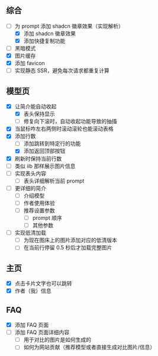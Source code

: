 ## 综合
- [ ] 为 prompt 添加 shadcn 徽章效果（实现解析）
  - [x] 添加 shadcn 徽章效果
  - [x] 添加快捷复制功能
- [ ] 黑暗模式
- [x] 图片缓存
- [x] 添加 favicon
- [ ] 实现静态 SSR，避免每次请求都重复计算

## 模型页
- [x] 让简介能自动收起
  - [x] 表头保持显示
  - [ ] 修复向下滚时，自动收起功能导致的抽搐
- [x] 当鼠标咋左右两侧时滚动滚轮也能滚动表格
- [x] 添加行数
  - [ ] 添加跳转到特定行的功能
  - [x] 添加返回顶部按钮
- [x] 刷新时保持当前行数
- [ ] 类似 iib 那样展示图片信息
- [ ] 实现表头内容
  - [ ] 表头详细解析当前 prompt
- [ ] 更详细的简介
  - [ ] 介绍模型
  - [ ] 作者使用体验
  - [ ] 推荐设置参数
    - [ ] prompt 顺序
    - [ ] 其他参数
- [ ] 实现低清加载
  - [ ] 为现在图床上的图片添加对应的低清版本
  - [ ] 在当前行停留 0.5 秒后才加载完整图片

## 主页
- [x] 点击卡片文字也可以跳转
- [x] 作者（我）信息

## FAQ
- [x] 添加 FAQ 页面
- [ ] 添加 FAQ 页面详细内容
  - [ ] 用于对比的图片是如何生成的
  - [ ] 如何为网站贡献（推荐模型或者直接生成对比图片/信息）